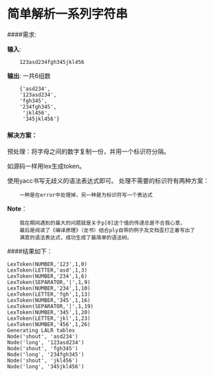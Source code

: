 # 简单解析一系列字符串

####需求:

**输入**: 

```
    123asd234fgh345jkl456
```
    
**输出**: 一共6组数
    
```
    {'asd234', 
    '123asd234', 
    'fgh345', 
    '234fgh345',
     'jkl456', 
     '345jkl456'}
```      

#### 解决方案：

预处理：将字母之间的数字复制一份，并用一个标识符分隔。
        
如源码一样用lex生成token。

使用yacc书写无歧义的语法表达式即可。
处理不需要的标识符有两种方案：

```
    一种是在error中处理掉，另一种是为标识符写一个表达式
```


**Note**：

```
    我在期间遇到的最大的问题就是关于p[0]这个值的传递总是不合我心意，
    最后是阅读了《编译原理》（龙书）结合ply自带的例子及文档歪打正着写出了
    满意的语法表达式，成功生成了最简单的语法树。
```

####结果如下：

```
LexToken(NUMBER,'123',1,0)
LexToken(LETTER,'asd',1,3)
LexToken(NUMBER,'234',1,6)
LexToken(SEPARATOR,'|',1,9)
LexToken(NUMBER,'234',1,10)
LexToken(LETTER,'fgh',1,13)
LexToken(NUMBER,'345',1,16)
LexToken(SEPARATOR,'|',1,19)
LexToken(NUMBER,'345',1,20)
LexToken(LETTER,'jkl',1,23)
LexToken(NUMBER,'456',1,26)
Generating LALR tables
Node('shout', 'asd234')
Node('long', '123asd234')
Node('shout', 'fgh345')
Node('long', '234fgh345')
Node('shout', 'jkl456')
Node('long', '345jkl456')
```
